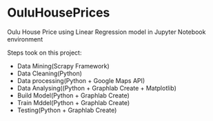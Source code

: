 # OuluHousePrices
Oulu House Price using Linear Regression model in Jupyter Notebook environment

Steps took on this project:
* Data Mining(Scrapy Framework)
* Data Cleaning(Python)
* Data processing(Python + Google Maps API)
* Data Analysing((Python + Graphlab Create + Matplotlib)
* Build Model(Python + Graphlab Create)
* Train Mddel(Python + Graphlab Create)
* Testing(Python + Graphlab Create)
